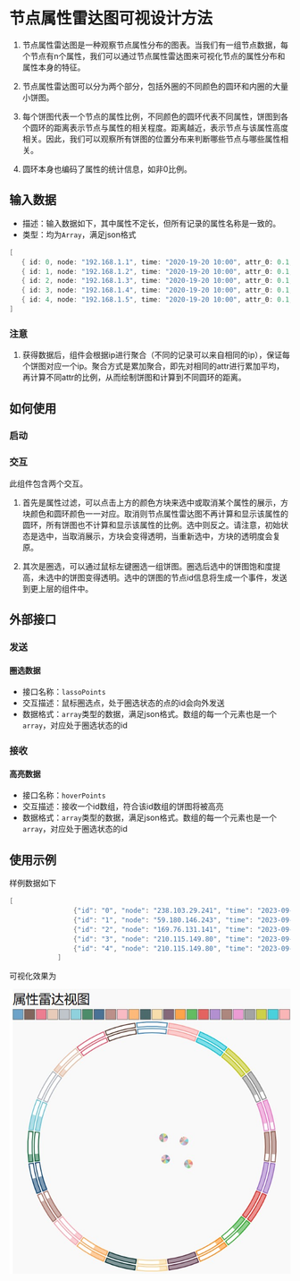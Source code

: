 # 节点属性雷达图可视设计方法

1. 节点属性雷达图是一种观察节点属性分布的图表。当我们有一组节点数据，每个节点有n个属性，我们可以通过节点属性雷达图来可视化节点的属性分布和属性本身的特征。

2. 节点属性雷达图可以分为两个部分，包括外圈的不同颜色的圆环和内圈的大量小饼图。

3. 每个饼图代表一个节点的属性比例，不同颜色的圆环代表不同属性，饼图到各个圆环的距离表示节点与属性的相关程度。距离越近，表示节点与该属性高度相关。因此，我们可以观察所有饼图的位置分布来判断哪些节点与哪些属性相关。

4. 圆环本身也编码了属性的统计信息，如非0比例。

## 输入数据

+ 描述：输入数据如下，其中属性不定长，但所有记录的属性名称是一致的。
+ 类型：均为`Array`，满足json格式
```c
[
   { id: 0, node: "192.168.1.1", time: "2020-19-20 10:00", attr_0: 0.1, ..., attr_n: 0.1 },
   { id: 1, node: "192.168.1.2", time: "2020-19-20 10:00", attr_0: 0.1, ..., attr_n: 0.1 },
   { id: 2, node: "192.168.1.3", time: "2020-19-20 10:00", attr_0: 0.1, ..., attr_n: 0.1 },
   { id: 3, node: "192.168.1.4", time: "2020-19-20 10:00", attr_0: 0.1, ..., attr_n: 0.1 },
   { id: 4, node: "192.168.1.5", time: "2020-19-20 10:00", attr_0: 0.1, ..., attr_n: 0.1 },
]
```
### 注意
1. 获得数据后，组件会根据ip进行聚合（不同的记录可以来自相同的ip），保证每个饼图对应一个ip。聚合方式是累加聚合，即先对相同的attr进行累加平均，再计算不同attr的比例，从而绘制饼图和计算到不同圆环的距离。

## 如何使用
### 启动

### 交互
此组件包含两个交互。

1. 首先是属性过滤，可以点击上方的颜色方块来选中或取消某个属性的展示，方块颜色和圆环颜色一一对应。取消则节点属性雷达图不再计算和显示该属性的圆环，所有饼图也不计算和显示该属性的比例。选中则反之。请注意，初始状态是选中，当取消展示，方块会变得透明，当重新选中，方块的透明度会复原。

2. 其次是圈选，可以通过鼠标左键圈选一组饼图。圈选后选中的饼图饱和度提高，未选中的饼图变得透明。选中的饼图的节点id信息将生成一个事件，发送到更上层的组件中。

## 外部接口

### 发送
#### 圈选数据
+ 接口名称：`lassoPoints`
+ 交互描述：鼠标圈选点，处于圈选状态的点的id会向外发送
+ 数据格式：`array`类型的数据，满足json格式。数组的每一个元素也是一个`array`，对应处于圈选状态的id

### 接收
#### 高亮数据
+ 接口名称：`hoverPoints`
+ 交互描述：接收一个id数组，符合该id数组的饼图将被高亮
+ 数据格式：`array`类型的数据，满足json格式。数组的每一个元素也是一个`array`，对应处于圈选状态的id

## 使用示例
样例数据如下
```c
[
                {"id": "0", "node": "238.103.29.241", "time": "2023-09-21 00:00:00", "attr_0": 0, "attr_1": 0, "attr_2": 0, "attr_3": 9.56218651138595, "attr_4": 0, "attr_5": 5.966521018056097, "attr_6": 0, "attr_7": 0, "attr_8": 0, "attr_9": 0, "attr_10": 0, "attr_11": 2.055553380512558, "attr_12": 0, "attr_13": 4.657096513034372, "attr_14": 9.837651048084641, "attr_15": 9.158556075592006, "attr_16": 9.717660772291145, "attr_17": 3.035579956028852, "attr_18": 4.330988990440886, "attr_19": 0, "attr_20": 5.929435955792148, "attr_21": 1.8587247949595276, "attr_22": 3.0692302440259898, "attr_23": 0.8143816977305307}, 
                {"id": "1", "node": "59.180.146.243", "time": "2023-09-02 00:00:00", "attr_0": 0, "attr_1": 0, "attr_2": 0, "attr_3": 0, "attr_4": 0, "attr_5": 5.580977879421724, "attr_6": 0, "attr_7": 0, "attr_8": 3.836884360187377, "attr_9": 0, "attr_10": 4.0999822732473, "attr_11": 1.2932375677836894, "attr_12": 2.7152406798454054, "attr_13": 3.9315468792080885, "attr_14": 0, "attr_15": 0, "attr_16": 2.8626181749204394, "attr_17": 7.932111177732141, "attr_18": 8.420848396757595, "attr_19": 0.12639855724374427, "attr_20": 3.1204121279813544, "attr_21": 0.2835719853276486, "attr_22": 8.838561234867669, "attr_23": 9.304053695951076}, 
                {"id": "2", "node": "169.76.131.141", "time": "2023-09-08 00:00:00", "attr_0": 0, "attr_1": 0, "attr_2": 0, "attr_3": 0, "attr_4": 0, "attr_5": 0, "attr_6": 7.558999656579822, "attr_7": 8.216863336221252, "attr_8": 6.88822739917957, "attr_9": 0, "attr_10": 0, "attr_11": 2.302691664817268, "attr_12": 0, "attr_13": 2.7829147997185375, "attr_14": 0, "attr_15": 0.9658692360806431, "attr_16": 3.2486593029106148, "attr_17": 3.181826107798069, "attr_18": 2.4854341574686725, "attr_19": 8.210032694468683, "attr_20": 2.0321570178788373, "attr_21": 9.650744413331045, "attr_22": 1.658946999642994, "attr_23": 7.870103448491248}, 
                {"id": "3", "node": "210.115.149.80", "time": "2023-09-26 00:00:00", "attr_0": 0, "attr_1": 0, "attr_2": 0, "attr_3": 0, "attr_4": 0, "attr_5": 0, "attr_6": 0, "attr_7": 9.216970572807027, "attr_8": 2.082845392055922, "attr_9": 2.043498323566917, "attr_10": 6.9335785274666595, "attr_11": 8.404637071747901, "attr_12": 0, "attr_13": 6.939188041712501, "attr_14": 0, "attr_15": 0, "attr_16": 0.596734305458203, "attr_17": 5.3806971027421024, "attr_18": 0, "attr_19": 8.63878107521439, "attr_20": 0, "attr_21": 7.76731628868602, "attr_22": 8.244655709431974, "attr_23": 5.077388504260742},
                {"id": "4", "node": "210.115.149.80", "time": "2023-09-26 00:00:00", "attr_0": 0, "attr_1": 0, "attr_2": 0, "attr_3": 0, "attr_4": 0, "attr_5": 0, "attr_6": 0, "attr_7": 9.216970572807027, "attr_8": 2.082845392055922, "attr_9": 2.043498323566917, "attr_10": 6.9335785274666595, "attr_11": 8.404637071747901, "attr_12": 0, "attr_13": 6.939188041712501, "attr_14": 0, "attr_15": 0, "attr_16": 0.596734305458203, "attr_17": 5.3806971027421024, "attr_18": 0, "attr_19": 8.63878107521439, "attr_20": 0, "attr_21": 7.76731628868602, "attr_22": 8.244655709431974, "attr_23": 4.077388504260742}
            ]
```
可视化效果为
<div align="center"><img src="./imgs/radviz1.jpg"></div>
